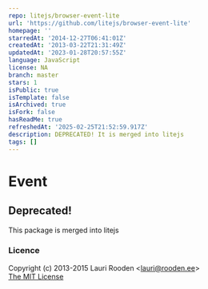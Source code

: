 ```yaml
---
repo: litejs/browser-event-lite
url: 'https://github.com/litejs/browser-event-lite'
homepage: ''
starredAt: '2014-12-27T06:41:01Z'
createdAt: '2013-03-22T21:31:49Z'
updatedAt: '2023-01-28T20:57:55Z'
language: JavaScript
license: NA
branch: master
stars: 1
isPublic: true
isTemplate: false
isArchived: true
isFork: false
hasReadMe: true
refreshedAt: '2025-02-25T21:52:59.917Z'
description: DEPRECATED! It is merged into litejs
tags: []
---
```



Event
=====

Deprecated!
-----------

This package is merged into litejs


### Licence

Copyright (c) 2013-2015 Lauri Rooden &lt;lauri@rooden.ee&gt;  
[The MIT License](http://lauri.rooden.ee/mit-license.txt)



